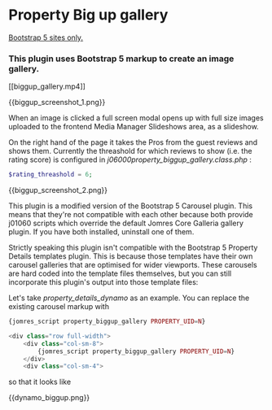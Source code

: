 # Property Big up gallery

[Bootstrap 5 sites only.](https://www.jomres.net/blog/167-don-t-install-bootstrap-5-only-plugins-on-sites-that-aren-t-configured-to-use-bootstrap-5)

### This plugin uses Bootstrap 5 markup to create an image gallery.

[[biggup_gallery.mp4]]


{{biggup_screenshot_1.png}}

When an image is clicked a full screen modal opens up with full size images uploaded to the frontend Media Manager Slideshows area, as a slideshow. 

On the right hand of the page it takes the Pros from the guest reviews and shows them. Currently the threashold for which reviews to show (i.e. the rating score) is configured in *j06000property_biggup_gallery.class.php* :

```php
$rating_threashold = 6;
```


{{biggup_screenshot_2.png}}


This plugin is a modified version of the Bootstrap 5 Carousel plugin. This means that they're not compatible with each other because both provide j01060 scripts which override the default Jomres Core Galleria gallery plugin. If you have both installed, uninstall one of them.

Strictly speaking this plugin isn't compatible with the Bootstrap 5 Property Details templates plugin. This is because those templates have their own carousel galleries that are optimised for wider viewports. These carousels are hard coded into the template files themselves, but you can still incorporate this plugin's output into those template files:

Let's take *property_details_dynamo* as an example. You can replace the existing carousel markup with 

```php
{jomres_script property_biggup_gallery PROPERTY_UID=N}
```

```php
<div class="row full-width">
	<div class="col-sm-8">
		{jomres_script property_biggup_gallery PROPERTY_UID=N}
	</div>
	<div class="col-sm-4">
```

so that it looks like

{{dynamo_biggup.png}}




